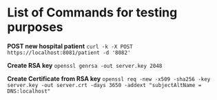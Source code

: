 # List of Commands for testing purposes

**POST new hospital patient**
`curl -k -X POST https://localhost:8081/patient -d '8082'`

**Create RSA key**
`openssl genrsa -out server.key 2048`

**Create Certificate from RSA key**
`openssl req -new -x509 -sha256 -key server.key -out server.crt -days 3650 -addext "subjectAltName = DNS:localhost"`
